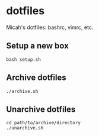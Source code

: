 # dotfiles

Micah's dotfiles: bashrc, vimrc, etc.

## Setup a new box

```
bash setup.sh
```

## Archive dotfiles

```
./archive.sh
```

## Unarchive dotfiles

```
cd path/to/archive/directory
./unarchive.sh
```
